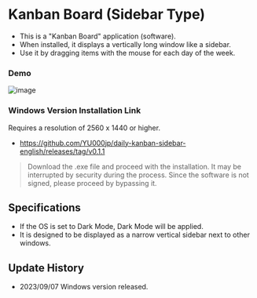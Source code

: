 # Kanban Board (Sidebar Type)

- This is a "Kanban Board" application (software).
- When installed, it displays a vertically long window like a sidebar.
- Use it by dragging items with the mouse for each day of the week.

### Demo

  ![image](https://github.com/YU000jp/daily-kanban-sidebar-english/assets/111847207/f5b37c72-c75f-4a49-87b1-8a26c7482d59)

### Windows Version Installation Link

Requires a resolution of 2560 x 1440 or higher.

- https://github.com/YU000jp/daily-kanban-sidebar-english/releases/tag/v0.1.1

> Download the .exe file and proceed with the installation. It may be interrupted by security during the process. Since the software is not signed, please proceed by bypassing it.

## Specifications

- If the OS is set to Dark Mode, Dark Mode will be applied.
- It is designed to be displayed as a narrow vertical sidebar next to other windows.

## Update History

- 2023/09/07 Windows version released.
